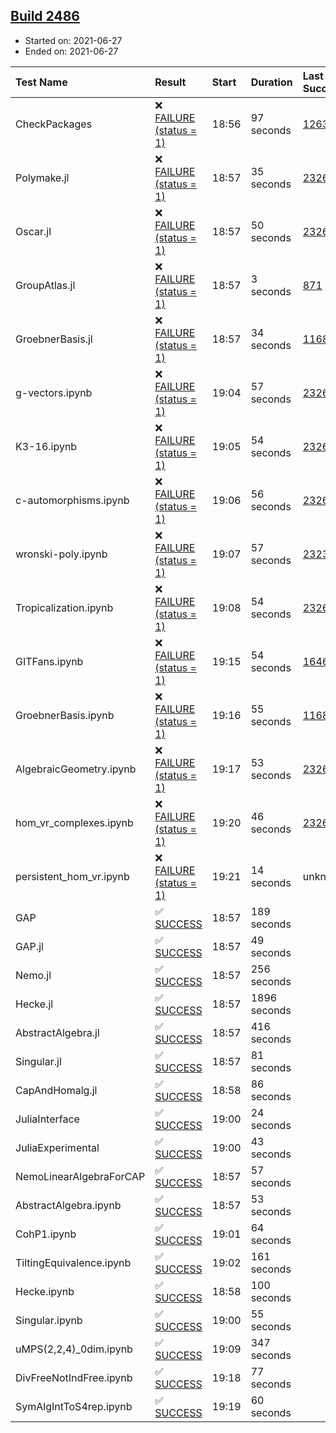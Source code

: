 ## [Build 2486](https://oscarci.mathematik.uni-kl.de/job/oscar-stable/2486/)

* Started on: 2021-06-27
* Ended on: 2021-06-27

| Test Name    | Result | Start | Duration | Last Success | First Failure |
|:-------------|:-------|:------|:---------|:-------------|:--------------|
| CheckPackages | ❌ [FAILURE (status = 1)](https://oscarci.mathematik.uni-kl.de/job/oscar-stable/2486/artifact/logs/build-2486/CheckPackages.log) | 18:56 | 97 seconds | [1263](https://oscarci.mathematik.uni-kl.de/job/oscar-stable/1263/) | [1264](https://oscarci.mathematik.uni-kl.de/job/oscar-stable/1264/) |
| Polymake.jl | ❌ [FAILURE (status = 1)](https://oscarci.mathematik.uni-kl.de/job/oscar-stable/2486/artifact/logs/build-2486/Polymake.jl.log) | 18:57 | 35 seconds | [2326](https://oscarci.mathematik.uni-kl.de/job/oscar-stable/2326/) | [2327](https://oscarci.mathematik.uni-kl.de/job/oscar-stable/2327/) |
| Oscar.jl | ❌ [FAILURE (status = 1)](https://oscarci.mathematik.uni-kl.de/job/oscar-stable/2486/artifact/logs/build-2486/Oscar.jl.log) | 18:57 | 50 seconds | [2326](https://oscarci.mathematik.uni-kl.de/job/oscar-stable/2326/) | [2327](https://oscarci.mathematik.uni-kl.de/job/oscar-stable/2327/) |
| GroupAtlas.jl | ❌ [FAILURE (status = 1)](https://oscarci.mathematik.uni-kl.de/job/oscar-stable/2486/artifact/logs/build-2486/GroupAtlas.jl.log) | 18:57 | 3 seconds | [871](https://oscarci.mathematik.uni-kl.de/job/oscar-stable/871/) | [872](https://oscarci.mathematik.uni-kl.de/job/oscar-stable/872/) |
| GroebnerBasis.jl | ❌ [FAILURE (status = 1)](https://oscarci.mathematik.uni-kl.de/job/oscar-stable/2486/artifact/logs/build-2486/GroebnerBasis.jl.log) | 18:57 | 34 seconds | [1168](https://oscarci.mathematik.uni-kl.de/job/oscar-stable/1168/) | [1169](https://oscarci.mathematik.uni-kl.de/job/oscar-stable/1169/) |
| g-vectors.ipynb | ❌ [FAILURE (status = 1)](https://oscarci.mathematik.uni-kl.de/job/oscar-stable/2486/artifact/logs/build-2486/g-vectors.ipynb.log) | 19:04 | 57 seconds | [2326](https://oscarci.mathematik.uni-kl.de/job/oscar-stable/2326/) | [2327](https://oscarci.mathematik.uni-kl.de/job/oscar-stable/2327/) |
| K3-16.ipynb | ❌ [FAILURE (status = 1)](https://oscarci.mathematik.uni-kl.de/job/oscar-stable/2486/artifact/logs/build-2486/K3-16.ipynb.log) | 19:05 | 54 seconds | [2326](https://oscarci.mathematik.uni-kl.de/job/oscar-stable/2326/) | [2327](https://oscarci.mathematik.uni-kl.de/job/oscar-stable/2327/) |
| c-automorphisms.ipynb | ❌ [FAILURE (status = 1)](https://oscarci.mathematik.uni-kl.de/job/oscar-stable/2486/artifact/logs/build-2486/c-automorphisms.ipynb.log) | 19:06 | 56 seconds | [2326](https://oscarci.mathematik.uni-kl.de/job/oscar-stable/2326/) | [2327](https://oscarci.mathematik.uni-kl.de/job/oscar-stable/2327/) |
| wronski-poly.ipynb | ❌ [FAILURE (status = 1)](https://oscarci.mathematik.uni-kl.de/job/oscar-stable/2486/artifact/logs/build-2486/wronski-poly.ipynb.log) | 19:07 | 57 seconds | [2323](https://oscarci.mathematik.uni-kl.de/job/oscar-stable/2323/) | [2324](https://oscarci.mathematik.uni-kl.de/job/oscar-stable/2324/) |
| Tropicalization.ipynb | ❌ [FAILURE (status = 1)](https://oscarci.mathematik.uni-kl.de/job/oscar-stable/2486/artifact/logs/build-2486/Tropicalization.ipynb.log) | 19:08 | 54 seconds | [2326](https://oscarci.mathematik.uni-kl.de/job/oscar-stable/2326/) | [2327](https://oscarci.mathematik.uni-kl.de/job/oscar-stable/2327/) |
| GITFans.ipynb | ❌ [FAILURE (status = 1)](https://oscarci.mathematik.uni-kl.de/job/oscar-stable/2486/artifact/logs/build-2486/GITFans.ipynb.log) | 19:15 | 54 seconds | [1646](https://oscarci.mathematik.uni-kl.de/job/oscar-stable/1646/) | [1647](https://oscarci.mathematik.uni-kl.de/job/oscar-stable/1647/) |
| GroebnerBasis.ipynb | ❌ [FAILURE (status = 1)](https://oscarci.mathematik.uni-kl.de/job/oscar-stable/2486/artifact/logs/build-2486/GroebnerBasis.ipynb.log) | 19:16 | 55 seconds | [1168](https://oscarci.mathematik.uni-kl.de/job/oscar-stable/1168/) | [1169](https://oscarci.mathematik.uni-kl.de/job/oscar-stable/1169/) |
| AlgebraicGeometry.ipynb | ❌ [FAILURE (status = 1)](https://oscarci.mathematik.uni-kl.de/job/oscar-stable/2486/artifact/logs/build-2486/AlgebraicGeometry.ipynb.log) | 19:17 | 53 seconds | [2326](https://oscarci.mathematik.uni-kl.de/job/oscar-stable/2326/) | [2327](https://oscarci.mathematik.uni-kl.de/job/oscar-stable/2327/) |
| hom_vr_complexes.ipynb | ❌ [FAILURE (status = 1)](https://oscarci.mathematik.uni-kl.de/job/oscar-stable/2486/artifact/logs/build-2486/hom_vr_complexes.ipynb.log) | 19:20 | 46 seconds | [2326](https://oscarci.mathematik.uni-kl.de/job/oscar-stable/2326/) | [2327](https://oscarci.mathematik.uni-kl.de/job/oscar-stable/2327/) |
| persistent_hom_vr.ipynb | ❌ [FAILURE (status = 1)](https://oscarci.mathematik.uni-kl.de/job/oscar-stable/2486/artifact/logs/build-2486/persistent_hom_vr.ipynb.log) | 19:21 | 14 seconds | unknown | unknown |
| GAP | ✅ [SUCCESS](https://oscarci.mathematik.uni-kl.de/job/oscar-stable/2486/artifact/logs/build-2486/GAP.log) | 18:57 | 189 seconds |  |  |
| GAP.jl | ✅ [SUCCESS](https://oscarci.mathematik.uni-kl.de/job/oscar-stable/2486/artifact/logs/build-2486/GAP.jl.log) | 18:57 | 49 seconds |  |  |
| Nemo.jl | ✅ [SUCCESS](https://oscarci.mathematik.uni-kl.de/job/oscar-stable/2486/artifact/logs/build-2486/Nemo.jl.log) | 18:57 | 256 seconds |  |  |
| Hecke.jl | ✅ [SUCCESS](https://oscarci.mathematik.uni-kl.de/job/oscar-stable/2486/artifact/logs/build-2486/Hecke.jl.log) | 18:57 | 1896 seconds |  |  |
| AbstractAlgebra.jl | ✅ [SUCCESS](https://oscarci.mathematik.uni-kl.de/job/oscar-stable/2486/artifact/logs/build-2486/AbstractAlgebra.jl.log) | 18:57 | 416 seconds |  |  |
| Singular.jl | ✅ [SUCCESS](https://oscarci.mathematik.uni-kl.de/job/oscar-stable/2486/artifact/logs/build-2486/Singular.jl.log) | 18:57 | 81 seconds |  |  |
| CapAndHomalg.jl | ✅ [SUCCESS](https://oscarci.mathematik.uni-kl.de/job/oscar-stable/2486/artifact/logs/build-2486/CapAndHomalg.jl.log) | 18:58 | 86 seconds |  |  |
| JuliaInterface | ✅ [SUCCESS](https://oscarci.mathematik.uni-kl.de/job/oscar-stable/2486/artifact/logs/build-2486/JuliaInterface.log) | 19:00 | 24 seconds |  |  |
| JuliaExperimental | ✅ [SUCCESS](https://oscarci.mathematik.uni-kl.de/job/oscar-stable/2486/artifact/logs/build-2486/JuliaExperimental.log) | 19:00 | 43 seconds |  |  |
| NemoLinearAlgebraForCAP | ✅ [SUCCESS](https://oscarci.mathematik.uni-kl.de/job/oscar-stable/2486/artifact/logs/build-2486/NemoLinearAlgebraForCAP.log) | 18:57 | 57 seconds |  |  |
| AbstractAlgebra.ipynb | ✅ [SUCCESS](https://oscarci.mathematik.uni-kl.de/job/oscar-stable/2486/artifact/logs/build-2486/AbstractAlgebra.ipynb.log) | 18:57 | 53 seconds |  |  |
| CohP1.ipynb | ✅ [SUCCESS](https://oscarci.mathematik.uni-kl.de/job/oscar-stable/2486/artifact/logs/build-2486/CohP1.ipynb.log) | 19:01 | 64 seconds |  |  |
| TiltingEquivalence.ipynb | ✅ [SUCCESS](https://oscarci.mathematik.uni-kl.de/job/oscar-stable/2486/artifact/logs/build-2486/TiltingEquivalence.ipynb.log) | 19:02 | 161 seconds |  |  |
| Hecke.ipynb | ✅ [SUCCESS](https://oscarci.mathematik.uni-kl.de/job/oscar-stable/2486/artifact/logs/build-2486/Hecke.ipynb.log) | 18:58 | 100 seconds |  |  |
| Singular.ipynb | ✅ [SUCCESS](https://oscarci.mathematik.uni-kl.de/job/oscar-stable/2486/artifact/logs/build-2486/Singular.ipynb.log) | 19:00 | 55 seconds |  |  |
| uMPS(2,2,4)_0dim.ipynb | ✅ [SUCCESS](https://oscarci.mathematik.uni-kl.de/job/oscar-stable/2486/artifact/logs/build-2486/uMPS-2-2-4-_0dim.ipynb.log) | 19:09 | 347 seconds |  |  |
| DivFreeNotIndFree.ipynb | ✅ [SUCCESS](https://oscarci.mathematik.uni-kl.de/job/oscar-stable/2486/artifact/logs/build-2486/DivFreeNotIndFree.ipynb.log) | 19:18 | 77 seconds |  |  |
| SymAlgIntToS4rep.ipynb | ✅ [SUCCESS](https://oscarci.mathematik.uni-kl.de/job/oscar-stable/2486/artifact/logs/build-2486/SymAlgIntToS4rep.ipynb.log) | 19:19 | 60 seconds |  |  |
